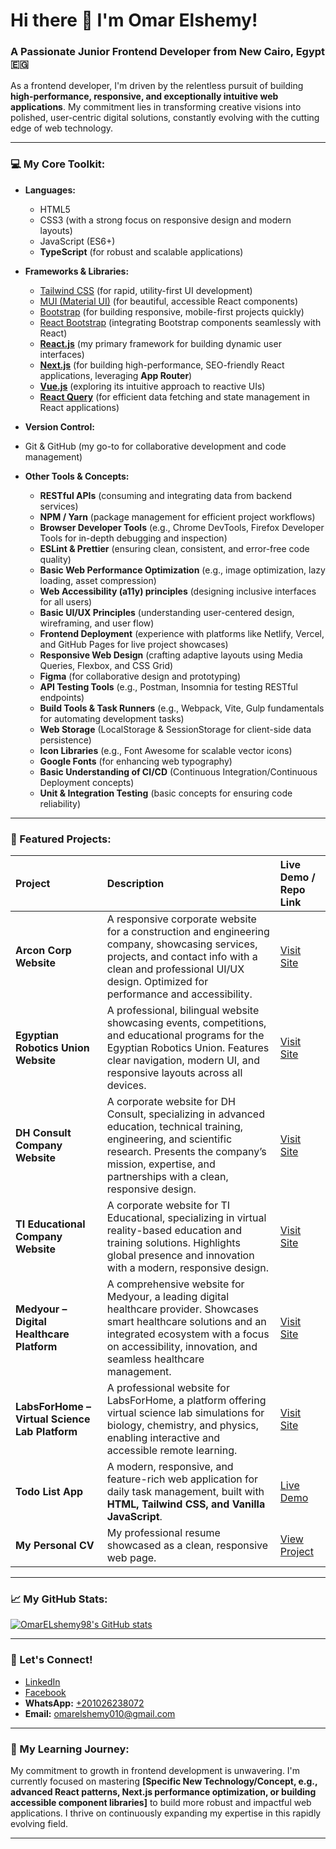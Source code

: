 # Hi there 👋 I'm Omar Elshemy!
### A Passionate Junior Frontend Developer from New Cairo, Egypt 🇪🇬

As a frontend developer, I'm driven by the relentless pursuit of building **high-performance, responsive, and exceptionally intuitive web applications**. My commitment lies in transforming creative visions into polished, user-centric digital solutions, constantly evolving with the cutting edge of web technology.

---

### 💻 My Core Toolkit:

* **Languages:**
    * HTML5
    * CSS3 (with a strong focus on responsive design and modern layouts)
    * JavaScript (ES6+)
    * **TypeScript** (for robust and scalable applications)
* **Frameworks & Libraries:**
    * [Tailwind CSS](https://tailwindcss.com/) (for rapid, utility-first UI development)
    * [MUI (Material UI)](https://mui.com/) (for beautiful, accessible React components)
    * [Bootstrap](https://getbootstrap.com/) (for building responsive, mobile-first projects quickly)
    * [React Bootstrap](https://react-bootstrap.netlify.app/) (integrating Bootstrap components seamlessly with React)
    * **[React.js](https://react.dev/)** (my primary framework for building dynamic user interfaces)
    * **[Next.js](https://nextjs.org/)** (for building high-performance, SEO-friendly React applications, leveraging **App Router**)
    * **[Vue.js](https://vuejs.org/)** (exploring its intuitive approach to reactive UIs)
    * **[React Query](https://tanstack.com/query/latest)** (for efficient data fetching and state management in React applications)

* **Version Control:**
* Git & GitHub (my go-to for collaborative development and code management)

* **Other Tools & Concepts:**
    * **RESTful APIs** (consuming and integrating data from backend services)
    * **NPM / Yarn** (package management for efficient project workflows)
    * **Browser Developer Tools** (e.g., Chrome DevTools, Firefox Developer Tools for in-depth debugging and inspection)
    * **ESLint & Prettier** (ensuring clean, consistent, and error-free code quality)
    * **Basic Web Performance Optimization** (e.g., image optimization, lazy loading, asset compression)
    * **Web Accessibility (a11y) principles** (designing inclusive interfaces for all users)
    * **Basic UI/UX Principles** (understanding user-centered design, wireframing, and user flow)
    * **Frontend Deployment** (experience with platforms like Netlify, Vercel, and GitHub Pages for live project showcases)
    * **Responsive Web Design** (crafting adaptive layouts using Media Queries, Flexbox, and CSS Grid)
    * **Figma** (for collaborative design and prototyping)
    * **API Testing Tools** (e.g., Postman, Insomnia for testing RESTful endpoints)
    * **Build Tools & Task Runners** (e.g., Webpack, Vite, Gulp fundamentals for automating development tasks)
    * **Web Storage** (LocalStorage & SessionStorage for client-side data persistence)
    * **Icon Libraries** (e.g., Font Awesome for scalable vector icons)
    * **Google Fonts** (for enhancing web typography)
    * **Basic Understanding of CI/CD** (Continuous Integration/Continuous Deployment concepts)
    * **Unit & Integration Testing** (basic concepts for ensuring code reliability)

---

### 🚀 Featured Projects:

| Project | Description | Live Demo / Repo Link |
| :-------------------------------------- | :----------------------------------------------------------------------------------------------------------------------------------------------------------------------------------------------------------------------------------------------------------------------------------- | :---------------------------------------------------------- |
| **Arcon Corp Website** | A responsive corporate website for a construction and engineering company, showcasing services, projects, and contact info with a clean and professional UI/UX design. Optimized for performance and accessibility. | [Visit Site](https://staging.arconcorp.com/) |
| **Egyptian Robotics Union Website** | A professional, bilingual website showcasing events, competitions, and educational programs for the Egyptian Robotics Union. Features clear navigation, modern UI, and responsive layouts across all devices. | [Visit Site](https://staging.errcsf.org/) |
| **DH Consult Company Website** | A corporate website for DH Consult, specializing in advanced education, technical training, engineering, and scientific research. Presents the company’s mission, expertise, and partnerships with a clean, responsive design. | [Visit Site](https://darkgoldenrod-gnu-568360.hostingersite.com/) |
| **TI Educational Company Website** | A corporate website for TI Educational, specializing in virtual reality-based education and training solutions. Highlights global presence and innovation with a modern, responsive design. | [Visit Site](https://forestgreen-koala-992569.hostingersite.com/) |
| **Medyour – Digital Healthcare Platform** | A comprehensive website for Medyour, a leading digital healthcare provider. Showcases smart healthcare solutions and an integrated ecosystem with a focus on accessibility, innovation, and seamless healthcare management. | [Visit Site](https://medyour.com/) |
| **LabsForHome – Virtual Science Lab Platform** | A professional website for LabsForHome, a platform offering virtual science lab simulations for biology, chemistry, and physics, enabling interactive and accessible remote learning. | [Visit Site](https://lightcyan-salamander-875465.hostingersite.com/) |
| **Todo List App** | A modern, responsive, and feature-rich web application for daily task management, built with **HTML, Tailwind CSS, and Vanilla JavaScript**. | [Live Demo](https://omarelshemy98.github.io/todo-list-app/) |
| **My Personal CV** | My professional resume showcased as a clean, responsive web page. | [View Project](https://github.com/OmarELshemy98/my-cv)  |

---

### 📈 My GitHub Stats:

[![OmarELshemy98's GitHub stats](https://github-readme-stats.vercel.app/api?username=OmarELshemy98&show_icons=true&theme=gruvbox&hide_title=true)](https://github.com/anuraghazra/github-readme-stats)

---

### 🤝 Let's Connect!

* [LinkedIn](https://www.linkedin.com/in/omar-elshemy1081998)
* [Facebook](https://www.facebook.com/omar.elshemy.98)
* **WhatsApp:** [+201026238072](https://wa.me/201026238072)
* **Email:** [omarelshemy010@gmail.com](mailto:omarelshemy010@gmail.com)

---

### 🙏 My Learning Journey:

My commitment to growth in frontend development is unwavering. I'm currently focused on mastering **[Specific New Technology/Concept, e.g., advanced React patterns, Next.js performance optimization, or building accessible component libraries]** to build more robust and impactful web applications. I thrive on continuously expanding my expertise in this rapidly evolving field.

---
